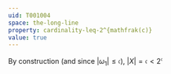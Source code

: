 ```yaml
---
uid: T001004
space: the-long-line
property: cardinality-leq-2^{mathfrak(c)}
value: true
---
```

By construction (and since $|\omega_1| \leq \mathfrak{c}$), $|X| = \mathfrak{c} < 2^\mathfrak{c}$

